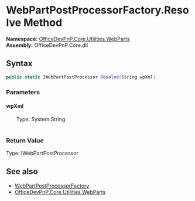 # WebPartPostProcessorFactory.Resolve Method  
  

**Namespace:** [OfficeDevPnP.Core.Utilities.WebParts](OfficeDevPnP.Core.Utilities.WebParts.md)  
**Assembly:** OfficeDevPnP.Core.dll  
## Syntax
```C#
public static IWebPartPostProcessor Resolve(String wpXml)
```
### Parameters
#### wpXml  
&emsp;&emsp;Type: System.String  
&emsp;&emsp;  

  

### Return Value
Type: IWebPartPostProcessor  

## See also
- [WebPartPostProcessorFactory](OfficeDevPnP.Core.Utilities.WebParts.WebPartPostProcessorFactory.md) 
- [OfficeDevPnP.Core.Utilities.WebParts](OfficeDevPnP.Core.Utilities.WebParts.md) 
